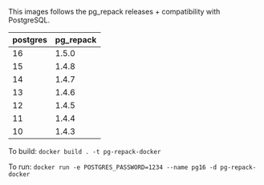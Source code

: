 This images follows the pg_repack releases + compatibility with PostgreSQL.

| postgres | pg_repack |
|----------|-----------|
| 16       | 1.5.0     |
| 15       | 1.4.8     |
| 14       | 1.4.7     |
| 13       | 1.4.6     |
| 12       | 1.4.5     |
| 11       | 1.4.4     |
| 10       | 1.4.3     |

To build:
`docker build . -t pg-repack-docker`

To run:
`docker run -e POSTGRES_PASSWORD=1234 --name pg16 -d pg-repack-docker`

